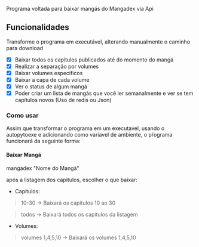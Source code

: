 Programa voltada para baixar mangás do Mangadex via Api

## Funcionalidades

Transforme o programa em executável, alterando manualmente o caminho para download

- [x] Baixar todos os capítulos publicados até do momento do mangá
- [x] Realizar a separação por volumes
- [x] Baixar volumes específicos
- [x] Baixar a capa de cada volume
- [x] Ver o status de algum mangá
- [x] Poder criar um lista de mangás que você ler semanalmente e ver se tem capítulos novos (Uso de redis ou Json)

### Como usar

Assim que transformar o programa em um executavel, usando o autopytoexe e adicionando como variavel de ambiente, o pŕograma funcionará da seguinte forma:

#### Baixar Mangá

mangadex "Nome do Mangá"

após a listagem dos capitulos, escolher o que baixar:

- Capítulos:

>10-30 -> Baixará os capitulos 10 ao 30

> todos -> Baixará todos os capitulos da listagem

- Volumes:
>volumes 1,4,5,10 -> Baixará os volumes 1,4,5,10
